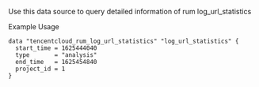 Use this data source to query detailed information of rum log_url_statistics

Example Usage

```hcl
data "tencentcloud_rum_log_url_statistics" "log_url_statistics" {
  start_time = 1625444040
  type       = "analysis"
  end_time   = 1625454840
  project_id = 1
}
```